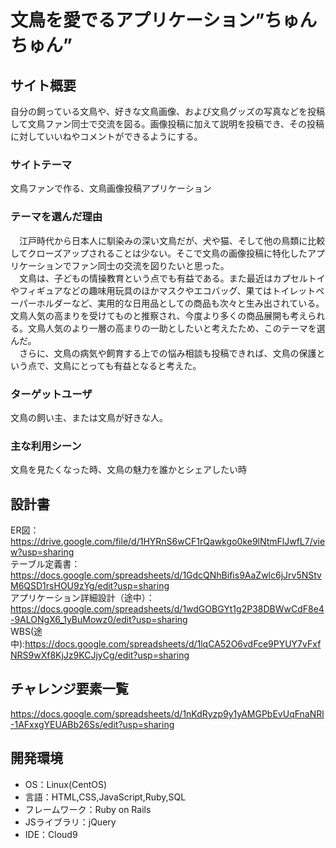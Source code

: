 # 文鳥を愛でるアプリケーション”ちゅんちゅん”

## サイト概要
自分の飼っている文鳥や、好きな文鳥画像、および文鳥グッズの写真などを投稿して文鳥ファン同士で交流を図る。画像投稿に加えて説明を投稿でき、その投稿に対していいねやコメントができるようにする。

### サイトテーマ
文鳥ファンで作る、文鳥画像投稿アプリケーション

### テーマを選んだ理由
　江戸時代から日本人に馴染みの深い文鳥だが、犬や猫、そして他の鳥類に比較してクローズアップされることは少ない。そこで文鳥の画像投稿に特化したアプリケーションでファン同士の交流を図りたいと思った。<br>
　文鳥は、子どもの情操教育という点でも有益である。また最近はカプセルトイやフィギュアなどの趣味用玩具のほかマスクやエコバッグ、果てはトイレットペーパーホルダーなど、実用的な日用品としての商品も次々と生み出されている。文鳥人気の高まりを受けてものと推察され、今度より多くの商品展開も考えられる。文鳥人気のより一層の高まりの一助としたいと考えたため、このテーマを選んだ。<br>
　さらに、文鳥の病気や飼育する上での悩み相談も投稿できれば、文鳥の保護という点で、文鳥にとっても有益となると考えた。

### ターゲットユーザ
文鳥の飼い主、または文鳥が好きな人。

### 主な利用シーン
文鳥を見たくなった時、文鳥の魅力を誰かとシェアしたい時


## 設計書
ER図：https://drive.google.com/file/d/1HYRnS6wCF1rQawkgo0ke9lNtmFlJwfL7/view?usp=sharing<br>
テーブル定義書：https://docs.google.com/spreadsheets/d/1GdcQNhBifis9AaZwlc6jJrv5NStvM6QSD1rsHOU9zYg/edit?usp=sharing<br>
アプリケーション詳細設計（途中）：https://docs.google.com/spreadsheets/d/1wdGOBGYt1g2P38DBWwCdF8e4-9ALONgX6_1yBuMowz0/edit?usp=sharing<br>
WBS(途中):https://docs.google.com/spreadsheets/d/1lqCA52O6vdFce9PYUY7vFxfNRS9wXf8KjJz9KCJjyCg/edit?usp=sharing


## チャレンジ要素一覧
<https://docs.google.com/spreadsheets/d/1nKdRyzp9y1yAMGPbEvUqFnaNRl-1AFxxgYEUABb26Ss/edit?usp=sharing>

## 開発環境
- OS：Linux(CentOS)
- 言語：HTML,CSS,JavaScript,Ruby,SQL
- フレームワーク：Ruby on Rails
- JSライブラリ：jQuery
- IDE：Cloud9
